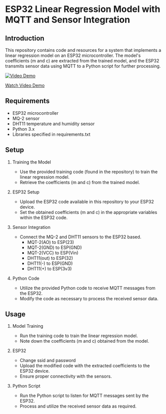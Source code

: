 # ESP32 Linear Regression Model with MQTT and Sensor Integration

## Introduction
This repository contains code and resources for a system that implements a linear regression model on an ESP32 microcontroller. The model's coefficients (m and c) are extracted from the trained model, and the ESP32 transmits sensor data using MQTT to a Python script for further processing.

[![Video Demo](https://img.youtube.com/vi/VIDEO_ID_HERE/0.jpg)](https://www.youtube.com/watch?v=GN5-JhI4vJI)

[Watch Video Demo](https://www.youtube.com/watch?v=GN5-JhI4vJI)

## Requirements
* ESP32 microcontroller
* MQ-2 sensor
* DHT11 temperature and humidity sensor
* Python 3.x
* Libraries specified in requirements.txt

## Setup
1. Training the Model

    * Use the provided training code (found in the repository) to train the linear regression model.
    * Retrieve the coefficients (m and c) from the trained model.
2. ESP32 Setup

    * Upload the ESP32 code available in this repository to your ESP32 device.
    * Set the obtained coefficients (m and c) in the appropriate variables within the ESP32 code.
3. Sensor Integration

    * Connect the MQ-2 and DHT11 sensors to the ESP32 based.
        * MQT-2(AO) to ESP(23)
        * MQT-2(GND) to ESP(GND)
        * MQT-2(VCC) to ESP(Vin)
        * DHT11(out) to ESP(32)
        * DHT11(-) to ESP(GND)
        * DHT11(+) to ESP(3v3)

4. Python Code

    * Utilize the provided Python code to receive MQTT messages from the ESP32.
    * Modify the code as necessary to process the received sensor data.

## Usage
1. Model Training

    * Run the training code to train the linear regression model.
    * Note down the coefficients (m and c) obtained from the model.

2. ESP32
    * Change ssid and password
    * Upload the modified code with the extracted coefficients to the ESP32 device.
    * Ensure proper connectivity with the sensors.
3. Python Script

    * Run the Python script to listen for MQTT messages sent by the ESP32.
    * Process and utilize the received sensor data as required.